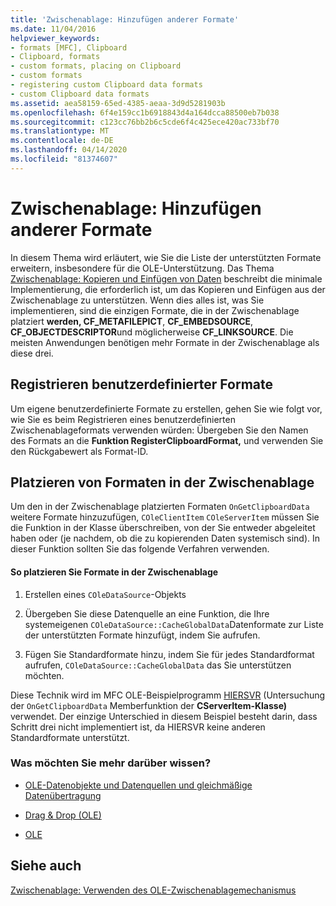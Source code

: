 ```yaml
---
title: 'Zwischenablage: Hinzufügen anderer Formate'
ms.date: 11/04/2016
helpviewer_keywords:
- formats [MFC], Clipboard
- Clipboard, formats
- custom formats, placing on Clipboard
- custom formats
- registering custom Clipboard data formats
- custom Clipboard data formats
ms.assetid: aea58159-65ed-4385-aeaa-3d9d5281903b
ms.openlocfilehash: 6f4e159cc1b6918843d4a164dcca88500eb7b038
ms.sourcegitcommit: c123cc76bb2b6c5cde6f4c425ece420ac733bf70
ms.translationtype: MT
ms.contentlocale: de-DE
ms.lasthandoff: 04/14/2020
ms.locfileid: "81374607"
---
```

# <a name="clipboard-adding-other-formats"></a>Zwischenablage: Hinzufügen anderer Formate

In diesem Thema wird erläutert, wie Sie die Liste der unterstützten Formate erweitern, insbesondere für die OLE-Unterstützung. Das Thema [Zwischenablage: Kopieren und Einfügen von Daten](../mfc/clipboard-copying-and-pasting-data.md) beschreibt die minimale Implementierung, die erforderlich ist, um das Kopieren und Einfügen aus der Zwischenablage zu unterstützen. Wenn dies alles ist, was Sie implementieren, sind die einzigen Formate, die in der Zwischenablage platziert **werden, CF_METAFILEPICT**, **CF_EMBEDSOURCE**, **CF_OBJECTDESCRIPTOR**und möglicherweise **CF_LINKSOURCE**. Die meisten Anwendungen benötigen mehr Formate in der Zwischenablage als diese drei.

## <a name="registering-custom-formats"></a><a name="_core_registering_custom_formats"></a>Registrieren benutzerdefinierter Formate

Um eigene benutzerdefinierte Formate zu erstellen, gehen Sie wie folgt vor, wie Sie es beim Registrieren eines benutzerdefinierten Zwischenablageformats verwenden würden: Übergeben Sie den Namen des Formats an die **Funktion RegisterClipboardFormat,** und verwenden Sie den Rückgabewert als Format-ID.

## <a name="placing-formats-on-the-clipboard"></a><a name="_core_placing_formats_on_the_clipboard"></a>Platzieren von Formaten in der Zwischenablage

Um den in der Zwischenablage platzierten Formaten `OnGetClipboardData` weitere Formate hinzuzufügen, `COleClientItem` `COleServerItem` müssen Sie die Funktion in der Klasse überschreiben, von der Sie entweder abgeleitet haben oder (je nachdem, ob die zu kopierenden Daten systemisch sind). In dieser Funktion sollten Sie das folgende Verfahren verwenden.

#### <a name="to-place-formats-on-the-clipboard"></a>So platzieren Sie Formate in der Zwischenablage

1. Erstellen eines `COleDataSource`-Objekts

1. Übergeben Sie diese Datenquelle an eine Funktion, die Ihre systemeigenen `COleDataSource::CacheGlobalData`Datenformate zur Liste der unterstützten Formate hinzufügt, indem Sie aufrufen.

1. Fügen Sie Standardformate hinzu, indem Sie für jedes Standardformat aufrufen, `COleDataSource::CacheGlobalData` das Sie unterstützen möchten.

Diese Technik wird im MFC OLE-Beispielprogramm [HIERSVR](../overview/visual-cpp-samples.md) (Untersuchung der `OnGetClipboardData` Memberfunktion der **CServerItem-Klasse)** verwendet. Der einzige Unterschied in diesem Beispiel besteht darin, dass Schritt drei nicht implementiert ist, da HIERSVR keine anderen Standardformate unterstützt.

### <a name="what-do-you-want-to-know-more-about"></a>Was möchten Sie mehr darüber wissen?

- [OLE-Datenobjekte und Datenquellen und gleichmäßige Datenübertragung](../mfc/data-objects-and-data-sources-ole.md)

- [Drag &amp; Drop (OLE)](../mfc/drag-and-drop-ole.md)

- [OLE](../mfc/ole-background.md)

## <a name="see-also"></a>Siehe auch

[Zwischenablage: Verwenden des OLE-Zwischenablagemechanismus](../mfc/clipboard-using-the-ole-clipboard-mechanism.md)
